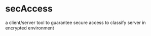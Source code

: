# secAccess
a client/server tool to guarantee secure access to classify server in encrypted environment
